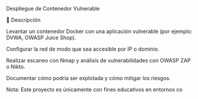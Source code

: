 Despliegue de Contenedor Vulnerable

📝 Descripción

Levantar un contenedor Docker con una aplicación vulnerable (por ejemplo: DVWA, OWASP Juice Shop).

Configurar la red de modo que sea accesible por IP o dominio.

Realizar escaneo con Nmap y análisis de vulnerabilidades con OWASP ZAP o Nikto.

Documentar cómo podría ser explotada y cómo mitigar los riesgos.

Nota: Este proyecto es únicamente con fines educativos en entornos co

